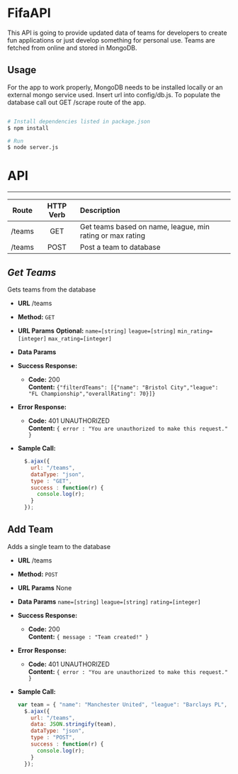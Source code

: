 # FifaAPI
This API is going to provide updated data of teams for developers to create fun applications or just develop something for personal use. Teams are fetched from online and stored in MongoDB.

## Usage
For the app to work properly, MongoDB needs to be installed locally or an external mongo service used. Insert url into config/db.js. To populate the database call out GET /scrape route of the app.
```bash

# Install dependencies listed in package.json
$ npm install

# Run
$ node server.js

```
# API
----

| Route        | HTTP Verb           | Description  |
| ------------- |:-------------:| :-----|
| /teams      | GET | Get teams based on name, league, min rating or max rating |
| /teams      | POST      |   Post a team to database |

***Get Teams***
----
  Gets teams from the database
* **URL**
  /teams
* **Method:**
  `GET`
*  **URL Params**
   **Optional:**
    `name=[string]`
    `league=[string]`
    `min_rating=[integer]`
    `max_rating=[integer]`
* **Data Params**
    
* **Success Response:**
  * **Code:** 200 <br />
    **Content:** `{"filterdTeams": [{"name": "Bristol City","league": "FL Championship","overallRating": 70}]}`
* **Error Response:**
  * **Code:** 401 UNAUTHORIZED <br />
    **Content:** `{ error : "You are unauthorized to make this request." }`
* **Sample Call:**

  ```javascript
    $.ajax({
      url: "/teams",
      dataType: "json",
      type : "GET",
      success : function(r) {
        console.log(r);
      }
    });
  ```

**Add Team**
----
  Adds a single team to the database
* **URL**
  /teams
* **Method:**
  `POST`
*  **URL Params**
   None
* **Data Params**
  `name=[string]`
  `league=[string]`
  `rating=[integer]`
* **Success Response:**
  * **Code:** 200 <br />
    **Content:** `{ message : "Team created!" }`
* **Error Response:**
  * **Code:** 401 UNAUTHORIZED <br />
    **Content:** `{ error : "You are unauthorized to make this request." }`
* **Sample Call:**

  ```javascript
  var team = { "name": "Manchester United", "league": "Barclays PL", "rating": 83 };
    $.ajax({
      url: "/teams",
      data: JSON.stringify(team),
      dataType: "json",
      type : "POST",
      success : function(r) {
        console.log(r);
      }
    });
  ```

